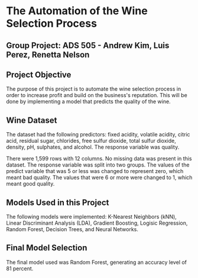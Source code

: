 # The Automation of the Wine Selection Process

## Group Project: ADS 505 - Andrew Kim, Luis Perez, Renetta Nelson

## Project Objective

The purpose of this project is to automate the wine 
selection process in order to increase profit and build on the business's reputation. 
This will be done by implementing a model that predicts the quality of the wine.

## Wine Dataset

The dataset had the following predictors: fixed acidity, volatile acidity, citric acid, residual sugar, chlorides,
free sulfur dioxide, total sulfur dioxide, density, pH, sulphates, and alcohol. The response variable was quality.

There were 1,599 rows with 12 columns. No missing data was present in this dataset. The response variable was split into two 
groups. The values of the predict variable that was 5 or less was changed to represent zero, which meant bad quality. The values
that were 6 or more were changed to 1, which meant good quality.

## Models Used in this Project

The following models were implemented: K-Nearest Neighbors (kNN), Linear Discriminant Analysis (LDA), Gradient Boosting, 
Logisic Regression, Random Forest, Decision Trees, and Neural Networks.

## Final Model Selection

The final model used was Random Forest, generating an accuracy level of 81 percent.
